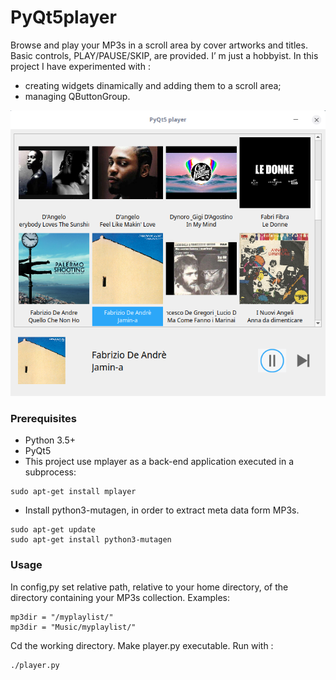 
# PyQt5player

Browse and play your MP3s in a scroll area by cover artworks and titles. Basic controls, PLAY/PAUSE/SKIP, are provided.
I’ m just a hobbyist. In this project I have experimented with :
* creating widgets dinamically and adding them to a scroll area;
* managing QButtonGroup.

![Screenshot](screenshot.png)

### Prerequisites
* Python 3.5+
* PyQt5
* This project use mplayer as a back-end application executed in a subprocess:
```
sudo apt-get install mplayer
```
* Install python3-mutagen, in order to extract meta data form MP3s.
```
sudo apt-get update
sudo apt-get install python3-mutagen
```
### Usage
In config,py set relative path, relative to your home directory, of the directory containing your MP3s collection. Examples:
```
mp3dir = "/myplaylist/"
mp3dir = "Music/myplaylist/"
```
Cd the working directory. Make player.py executable. Run with :
```
./player.py
```
